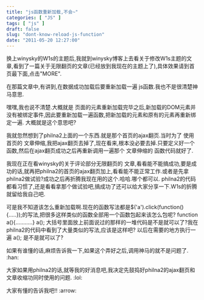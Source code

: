 ```yaml
---
title: "js函数重新加载,不会~"
categories: [ "JS" ]
tags: [ "js" ]
draft: false
slug: "dont-know-reload-js-function"
date: "2011-05-20 12:27:00"
---
```


换上winysky的W1s的主题后,我就到winysky博客上去看关于修改W1s主题的文章,看到了一篇关于无限翻页的文章(已经放到我现在的主题上了),具体效果请到首页最下面,点击"MORE".

在那篇文章中,有讲到,在数据成功加载后要重新加载一遍 js函数.我也不是很清楚神马意思.

嘿嘿,我也说不清楚.大概就是 页面的元素重新加载完毕之后,新加载的DOM元素并没有被绑定事件,因此要重新加载一遍函数,把新加载的元素和原有的元素再重新绑定一遍.
大概就是这个意思吧?


<!--more-->


我就忽然想到了philna2上面的一个东西.就是那个首页的ajax翻页.当时为了 使用首页的  文章伸缩,我把ajax翻页去掉了,现在看来,根本没必要去掉.只要定义好一个函数,然后在ajax翻页成功之后再重新调用一遍那个 文章伸缩的 函数代码就好了.

我现在正在看winysky的关于评论部分无限翻页的 文章,看看能不能搞成功,要是成功的话,就再把philna2的首页的ajax翻页加上,看看能不能正常工作.或者是先拿philna2做试验?成功之后再折腾我现在用的这个.哈哈.哪个都可以. philna2的代码都看习惯了,还是看看拿那个做试验吧,搞成功了还可以给大家分享一下.W1s的折腾就留给我自己吧.

可是我不知道该怎么重新加载啊.现在的函数写法都是$('a').click(function(){.....});的写法,把很多这样类似的函数全部用一个函数包起来该怎么包呢?
function a(){...........}   a();   大括号里面放上前面说过的那样的一堆代码是不是就可以了?我在philna2的代码中看到了大量类似的写法,应该是这样吧?
以后在需要的地方执行一遍 a(); 是不是就可以了?

如果有谁懂的话,麻烦告诉我一下,如果这个弄好之后,调用神马的就不是问题了. :han:

大家如果用philna2的话,就等我的好消息吧,我决定先鼓捣好philna2的ajax翻页和文章收缩功同时使用的问题. :lol:

大家有懂的告诉我吧!! :arrow:
